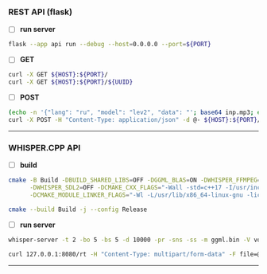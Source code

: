 ### REST API (flask)

- [ ] **run server**
```bash
flask --app api run --debug --host=0.0.0.0 --port=${PORT}
```

- [ ] **GET**
```bash
curl -X GET ${HOST}:${PORT}/
curl -X GET ${HOST}:${PORT}/${UUID}
```

- [ ] **POST**
```bash
(echo -n '{"lang": "ru", "model": "lev2", "data": "'; base64 inp.mp3; echo '"}') | \
curl -X POST -H "Content-Type: application/json" -d @- ${HOST}:${PORT}/
```
***
### WHISPER.CPP API

- [ ] **build**
```bash
cmake -B Build -DBUILD_SHARED_LIBS=OFF -DGGML_BLAS=ON -DWHISPER_FFMPEG=ON -DWHISPER_OPENVINO=ON \
      -DWHISPER_SDL2=OFF -DCMAKE_CXX_FLAGS="-Wall -std=c++17 -I/usr/include" \
      -DCMAKE_MODULE_LINKER_FLAGS="-Wl -L/usr/lib/x86_64-linux-gnu -licui18n -licuuc -licudata"

cmake --build Build -j --config Release
```

- [ ] **run server**
```bash
whisper-server -t 2 -bo 5 -bs 5 -d 10000 -pr -sns -ss -m ggml.bin -V vocab.txt -H 127.0.0.1 -F

curl 127.0.0.1:8080/rt -H "Content-Type: multipart/form-data" -F file=@v1.ogg
```
***
